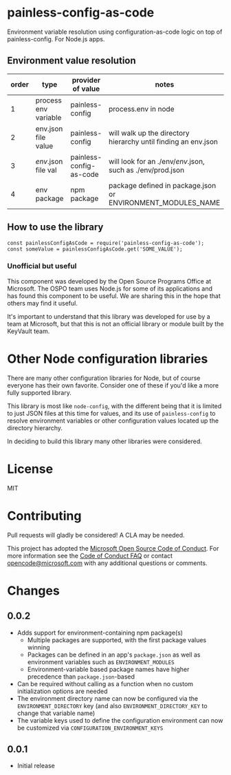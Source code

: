# painless-config-as-code

Environment variable resolution using configuration-as-code logic on top of painless-config. For Node.js apps.

## Environment value resolution

order        | type                 | provider of value       | notes
------------ | -------------------- | ----------------------- | ----------
1            | process env variable | painless-config         | process.env in node
2            | env.json file value  | painless-config         | will walk up the directory hierarchy until finding an env.json
3            | _env_.json file val  | painless-config-as-code | will look for an ./env/_env_.json, such as ./env/prod.json
4            | env package          | npm package             | package defined in package.json or ENVIRONMENT_MODULES_NAME

## How to use the library

```
const painlessConfigAsCode = require('painless-config-as-code');
const someValue = painlessConfigAsCode.get('SOME_VALUE');
```

### Unofficial but useful

This component was developed by the Open Source Programs Office at Microsoft. The OSPO team
uses Node.js for some of its applications and has found this component to be useful. We are
sharing this in the hope that others may find it useful.

It's important to understand that this library was developed for use by a team at Microsoft, but
that this is not an official library or module built by the KeyVault team.

# Other Node configuration libraries

There are many other configuration libraries for Node, but of course everyone
has their own favorite. Consider one of these if you'd like a more fully supported
library.

This library is most like `node-config`, with the different being that it is
limited to just JSON files at this time for values, and its use of `painless-config`
to resolve environment variables or other configuration values located up the
directory hierarchy.

In deciding to build this library many other libraries were considered.

# License

MIT

# Contributing

Pull requests will gladly be considered! A CLA may be needed.

This project has adopted the [Microsoft Open Source Code of
Conduct](https://opensource.microsoft.com/codeofconduct/).
For more information see the [Code of Conduct
FAQ](https://opensource.microsoft.com/codeofconduct/faq/) or
contact [opencode@microsoft.com](mailto:opencode@microsoft.com)
with any additional questions or comments.

# Changes

## 0.0.2

- Adds support for environment-containing npm package(s)
  - Multiple packages are supported, with the first package values winning
  - Packages can be defined in an app's `package.json` as well as environment variables such as `ENVIRONMENT_MODULES`
  - Environment-variable based package names have higher precedence than `package.json`-based
- Can be required without calling as a function when no custom initialization options are needed
- The environment directory name can now be configured via the `ENVIRONMENT_DIRECTORY` key (and also `ENVIRONMENT_DIRECTORY_KEY` to change that variable name)
- The variable keys used to define the configuration environment can now be customized via `CONFIGURATION_ENVIRONMENT_KEYS`

## 0.0.1

- Initial release
